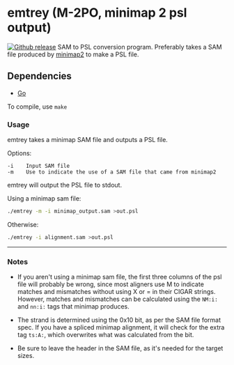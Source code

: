 # emtrey (M-2PO, minimap 2 psl output)

[![Github release](https://img.shields.io/github/tag/rvolden/emtrey.svg?label=Version)](https://github.com/rvolden/emtrey/tags)
SAM to PSL conversion program. Preferably takes a SAM file produced by [minimap2](https://github.com/lh3/minimap2) to make a PSL file.

## Dependencies

- [Go](https://golang.org/dl/)

To compile, use `make`

### Usage

emtrey takes a minimap SAM file and outputs a PSL file.

Options:

```
-i    Input SAM file
-m    Use to indicate the use of a SAM file that came from minimap2
```

emtrey will output the PSL file to stdout.

Using a minimap sam file:

```bash
./emtrey -m -i minimap_output.sam >out.psl
```

Otherwise:

```bash
./emtrey -i alignment.sam >out.psl
```

--------------------------------------------------------------------------------

### Notes

- If you aren't using a minimap sam file, the first three columns of the psl file will probably be wrong, since most aligners use M to indicate matches and mismatches without using X or = in their CIGAR strings. However, matches and mismatches can be calculated using the `NM:i:` and `nn:i:` tags that minimap produces.

- The strand is determined using the 0x10 bit, as per the SAM file format spec. If you have a spliced minimap alignment, it will check for the extra tag `ts:A:`, which overwrites what was calculated from the bit.

- Be sure to leave the header in the SAM file, as it's needed for the target sizes.
